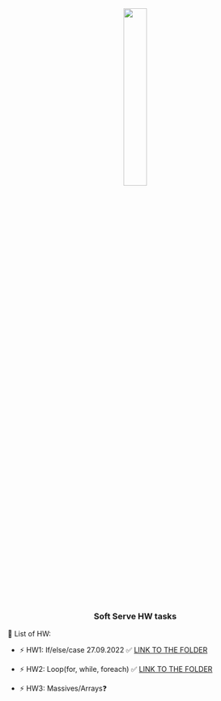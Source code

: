 <div align="center">
<img src="https://www.softserveinc.com/cdn/img/press/regional/news/SS-logo.PNG" align="center" style="width: 30%" />
</div>  
  
### <div align="center">Soft Serve HW tasks</div>  
  

🔭 List of HW:  
  

- ⚡ HW1: If/else/case 27.09.2022 ✅  [LINK TO THE FOLDER](https://github.com/SEM24/SoftServeHW/tree/master/src/com/khomsi/softServe/homework1)
  

- ⚡ HW2: Loop(for, while, foreach) ✅  [LINK TO THE FOLDER](https://github.com/SEM24/SoftServeHW/tree/master/src/com/khomsi/softServe/homework2)
  

- ⚡ HW3: Massives/Arrays❓  
  

<br/>  
